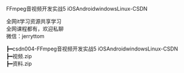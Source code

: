 FFmpeg音视频开发实战5 iOSAndroidwindowsLinux-CSDN

全网it学习资源共享学习<br>全网课程都有，欢迎私聊<br>微信：jerryttom<br>

┣━csdn004-FFmpeg音视频开发实战5 iOSAndroidwindowsLinux-CSDN<br> ┣━视频.zip<br> ┣━资料.zip